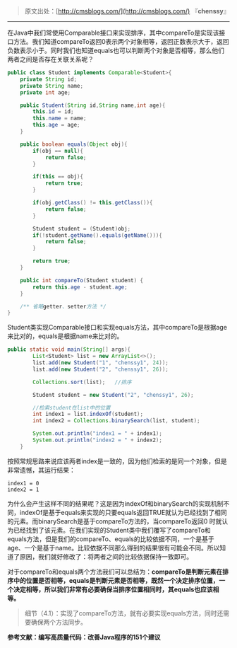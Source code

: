 > 原文出处：[http://cmsblogs.com/](http://cmsblogs.com/) 『**chenssy**』

----

在Java中我们常使用Comparable接口来实现排序，其中compareTo是实现该接口方法。我们知道compareTo返回0表示两个对象相等，返回正数表示大于，返回负数表示小于。同时我们也知道equals也可以判断两个对象是否相等，那么他们两者之间是否存在关联关系呢？

```java
public class Student implements Comparable<Student>{
    private String id;
    private String name;
    private int age;

    public Student(String id,String name,int age){
        this.id = id;
        this.name = name;
        this.age = age;
    }

    public boolean equals(Object obj){
        if(obj == null){
            return false;
        }

        if(this == obj){
            return true;
        }

        if(obj.getClass() != this.getClass()){
            return false;
        }

        Student student = (Student)obj;
        if(!student.getName().equals(getName())){
            return false;
        }

        return true;
    }

    public int compareTo(Student student) {
        return this.age - student.age;
    }

    /** 省略getter、setter方法 */
}
```

Student类实现Comparable接口和实现equals方法，其中compareTo是根据age来比对的，equals是根据name来比对的。

```java
public static void main(String[] args){
        List<Student> list = new ArrayList<>();
        list.add(new Student("1", "chenssy1", 24));
        list.add(new Student("2", "chenssy1", 26));

        Collections.sort(list);   //排序

        Student student = new Student("2", "chenssy1", 26);

        //检索student在list中的位置
        int index1 = list.indexOf(student);
        int index2 = Collections.binarySearch(list, student);

        System.out.println("index1 = " + index1);
        System.out.println("index2 = " + index2);
    }
```

按照常规思路来说应该两者index是一致的，因为他们检索的是同一个对象，但是非常遗憾，其运行结果：

```
index1 = 0
index2 = 1
```

为什么会产生这样不同的结果呢？这是因为indexOf和binarySearch的实现机制不同，indexOf是基于equals来实现的只要equals返回TRUE就认为已经找到了相同的元素。而binarySearch是基于compareTo方法的，当compareTo返回0 时就认为已经找到了该元素。在我们实现的Student类中我们覆写了compareTo和equals方法，但是我们的compareTo、equals的比较依据不同，一个是基于age、一个是基于name。比较依据不同那么得到的结果很有可能会不同。所以知道了原因，我们就好修改了：将两者之间的比较依据保持一致即可。

对于compareTo和equals两个方法我们可以总结为：**compareTo是判断元素在排序中的位置是否相等，equals是判断元素是否相等，既然一个决定排序位置，一个决定相等，所以我们非常有必要确保当排序位置相同时，其equals也应该相等。**

> 细节（4.1）：实现了compareTo方法，就有必要实现equals方法，同时还需要确保两个方法同步。

**参考文献：编写高质量代码：改善Java程序的151个建议**
